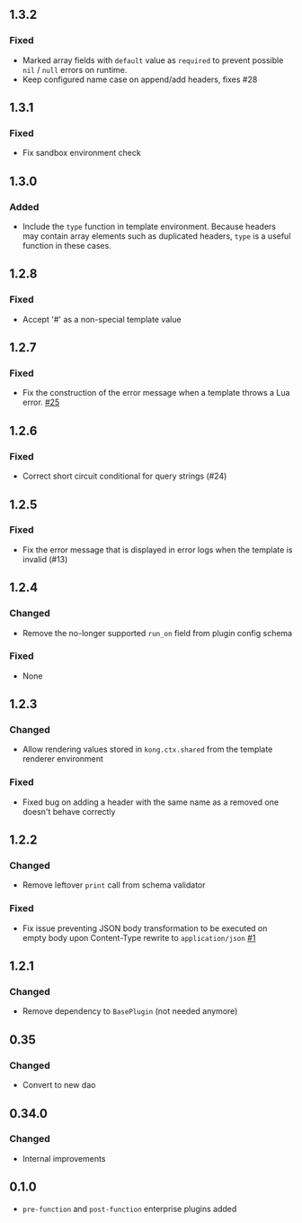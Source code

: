 ## 1.3.2

### Fixed

- Marked array fields with `default` value as `required` to prevent possible
  `nil` / `null` errors on runtime.
- Keep configured name case on append/add headers, fixes #28

## 1.3.1

### Fixed

- Fix sandbox environment check

## 1.3.0

### Added

- Include the `type` function in template environment.
  Because headers may contain array elements such as duplicated headers,
  `type` is a useful function in these cases.

## 1.2.8

### Fixed

- Accept '#' as a non-special template value

## 1.2.7

### Fixed

- Fix the construction of the error message when a template throws a Lua error.
  [#25](https://github.com/Kong/kong-plugin-request-transformer/issues/25)

## 1.2.6

### Fixed

- Correct short circuit conditional for query strings (#24)

## 1.2.5

### Fixed

- Fix the error message that is displayed in error logs when the template
  is invalid (#13)

## 1.2.4

### Changed

- Remove the no-longer supported `run_on` field from plugin config schema

### Fixed

- None

## 1.2.3

### Changed

- Allow rendering values stored in `kong.ctx.shared` from the template renderer environment

### Fixed

- Fixed bug on adding a header with the same name as a removed one doesn't behave correctly

## 1.2.2

### Changed

- Remove leftover `print` call from schema validator

### Fixed

- Fix issue preventing JSON body transformation to be executed on empty body
upon Content-Type rewrite to `application/json`
  [#1](https://github.com/Kong/kong-plugin-request-transformer/issues/1)

## 1.2.1

### Changed

- Remove dependency to `BasePlugin` (not needed anymore)

## 0.35

### Changed

- Convert to new dao

## 0.34.0

### Changed
 - Internal improvements

## 0.1.0

- `pre-function` and `post-function` enterprise plugins added

